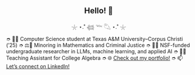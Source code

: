 <h2 align="center">Hello! 👋</h2> <p align="center">𓇼 ⋆.˚ 𓆉 𓆝 𓆡 ⋆.˚ 𓇼</p>

➮ 👩‍🎓 Computer Science student at Texas A&M University–Corpus Christi (’25)
➮ ⚖️🔢 Minoring in Mathematics and Criminal Justice
➮ 👩‍🔬 NSF-funded undergraduate researcher in LLMs, machine learning, and applied AI
➮ 👩‍🏫 Teaching Assistant for College Algebra
➮ 🌐 [Check out my portfolio!](https://www.malakmahdy.com/) 
➮ 📫 [Let’s connect on LinkedIn!](https://www.linkedin.com/in/malak-mahdy/)

